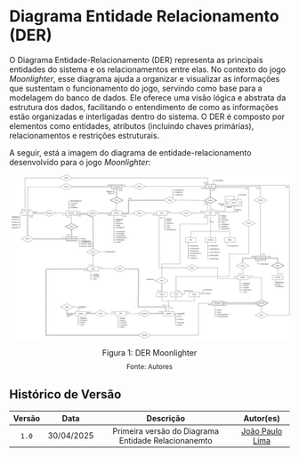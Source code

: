# Diagrama Entidade Relacionamento (DER)

O Diagrama Entidade-Relacionamento (DER) representa as principais entidades do sistema e os relacionamentos entre elas. No contexto do jogo _Moonlighter_, esse diagrama ajuda a organizar e visualizar as informações que sustentam o funcionamento do jogo, servindo como base para a modelagem do banco de dados.
Ele oferece uma visão lógica e abstrata da estrutura dos dados, facilitando o entendimento de como as informações estão organizadas e interligadas dentro do sistema. O DER é composto por elementos como entidades, atributos (incluindo chaves primárias), relacionamentos e restrições estruturais.

A seguir, está a imagem do diagrama de entidade-relacionamento desenvolvido para o jogo _Moonlighter_:

![Versão Atual](/assets/Diagrama_Entidade_Relacionamento.svg)

<div style="text-align: center">
  <p>Figura 1: DER Moonlighter</p>
  <p style="margin-top: -1%; font-size: 12px">Fonte: Autores</p>
</div>

## Histórico de Versão

| Versão |    Data    |                      Descrição                      |                     Autor(es)                     |
| :----: | :--------: | :-------------------------------------------------: | :-----------------------------------------------: |
| `1.0`  | 30/04/2025 | Primeira versão do Diagrama Entidade Relacionanemto | [João Paulo Lima](https://github.com/jpaulohe4rt) |
